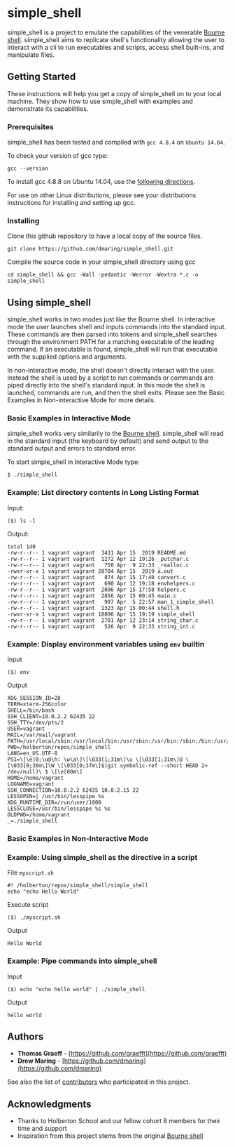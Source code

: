 # simple_shell

simple_shell is a project to emulate the capabilities of the venerable [Bourne shell](https://en.wikipedia.org/wiki/Bourne_shell). simple_shell aims to replicate shell's functionality allowing the user to interact with a cli to run executables and scripts, access shell built-ins, and manipulate files.

## Getting Started

These instructions will help you get a copy of simple_shell on to your local machine.  They show how to use simple_shell with examples and demonstrate its capabilities.

### Prerequisites

simple_shell has been tested and compiled with `gcc 4.8.4` on `Ubuntu 14.04`.

To check your version of gcc type:

```
gcc --version
```

To install gcc 4.8.8 on Ubuntu 14.04, use the [following directions](https://gist.github.com/application2000/73fd6f4bf1be6600a2cf9f56315a2d91).

For use on other Linux distributions, please see your distributions instructions for installing and setting up gcc.


### Installing

Clone this github repository to have a local copy of the source files.

```
git clone https://github.com/dmaring/simple_shell.git
```

Compile the source code in your simple_shell directory using gcc

```
cd simple_shell && gcc -Wall -pedantic -Werror -Wextra *.c -o simple_shell
```



## Using simple_shell

simple_shell works in two modes just like the Bourne shell.  In interactive mode the user launches shell and inputs commands into the standard input.  These commands are then parsed into tokens and simple_shell searches through the environment PATH for a matching executable of the leading command.  If an executable is found, simple_shell will  run that executable with the supplied options and arguments.

In non-interactive mode, the shell doesn't directly interact with the user.  Instead the shell is used by a script to run commands or commands are piped directly into the shell's standard input.  In this mode the shell is launched, commands are run, and then the shell exits.  Please see the Basic Examples in Non-interactive Mode for more details.

### Basic Examples in Interactive Mode

simple_shell works very similarily to the [Bourne shell](https://en.wikipedia.org/wiki/Bourne_shell).  simple_shell will read in the standard input (the keyboard by default) and send output to the standard output and errors to standard error.

To start simple_shell in Interactive Mode type:
```
$ ./simple_shell
```

### Example: List directory contents in Long Listing Format
Input:

```
($) ls -l
```
Output:

```
total 140
-rw-r--r-- 1 vagrant vagrant  3431 Apr 15  2019 README.md
-rw-r--r-- 1 vagrant vagrant  1272 Apr 12 19:26 _putchar.c
-rw-r--r-- 1 vagrant vagrant   750 Apr  9 22:33 _realloc.c
-rwxr-xr-x 1 vagrant vagrant 28704 Apr 15  2019 a.out
-rw-r--r-- 1 vagrant vagrant   874 Apr 15 17:40 convert.c
-rw-r--r-- 1 vagrant vagrant   690 Apr 12 19:18 envhelpers.c
-rw-r--r-- 1 vagrant vagrant  2096 Apr 15 17:58 helpers.c
-rw-r--r-- 1 vagrant vagrant  2856 Apr 15 00:45 main.c
-rw-r--r-- 1 vagrant vagrant   997 Apr  5 22:57 man_1_simple_shell
-rw-r--r-- 1 vagrant vagrant  1323 Apr 15 00:44 shell.h
-rwxr-xr-x 1 vagrant vagrant 18896 Apr 15 19:19 simple_shell
-rw-r--r-- 1 vagrant vagrant  2701 Apr 12 23:14 string_char.c
-rw-r--r-- 1 vagrant vagrant   526 Apr  9 22:33 string_int.c
```
### Example: Display environment variables using `env` builtin
Input

```
($) env
```

Output

```
XDG_SESSION_ID=28
TERM=xterm-256color
SHELL=/bin/bash
SSH_CLIENT=10.0.2.2 62435 22
SSH_TTY=/dev/pts/2
USER=vagrant
MAIL=/var/mail/vagrant
PATH=/usr/local/sbin:/usr/local/bin:/usr/sbin:/usr/bin:/sbin:/bin:/usr/games:/usr/local/games
PWD=/holberton/repos/simple_shell
LANG=en_US.UTF-8
PS1=\[\e]0;\u@\h: \w\a\]\[\033[1;31m\]\u \[\033[1;31m\]@ \[\033[0;36m\]\W \[\033[0;37m\]$(git symbolic-ref --short HEAD 2> /dev/null)\ $ \[\e[00m\]
HOME=/home/vagrant
LOGNAME=vagrant
SSH_CONNECTION=10.0.2.2 62435 10.0.2.15 22
LESSOPEN=| /usr/bin/lesspipe %s
XDG_RUNTIME_DIR=/run/user/1000
LESSCLOSE=/usr/bin/lesspipe %s %s
OLDPWD=/home/vagrant
_=./simple_shell

```

### Basic Examples in Non-Interactive Mode

### Example: Using simple_shell as the directive in a script
File `myscript.sh`

```
#! /holberton/repos/simple_shell/simple_shell
echo "echo Hello World"
```

Execute script

```
($) ./myscript.sh
```

Output

```
Hello World
```

### Example: Pipe commands into simple_shell
Input

```
($) echo "echo hello world" | ./simple_shell
```

Output

```
hello world
```


## Authors

* **Thomas Graeff** - [https://github.com/graefft](https://github.com/graefft)
* **Drew Maring** - [https://github.com/dmaring](https://github.com/dmaring)

See also the list of [contributors](https://github.com/dmaring/simple_shell/blob/master/AUTHORS) who participated in this project.


## Acknowledgments

* Thanks to Holberton School and our fellow cohort 8 members for their time and support
* Inspiration from this project stems from the original [Bourne shell](https://en.wikipedia.org/wiki/Bourne_shell)

